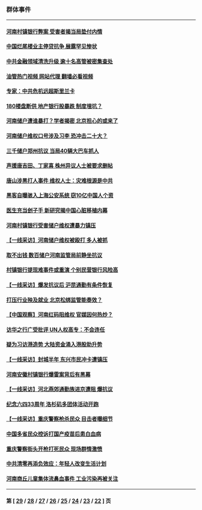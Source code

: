 ### 群体事件
---
#### [河南村镇银行弊案 受害者揭当局垫付内情](../../pages/ncid279/n13791990.md?07301645) 
#### [中国烂尾楼业主停贷抗争 展露罕见惨状](../../pages/ncid279/n13787794.md?07301645) 
#### [中共金融领域清洗升级 逾十名高管被密集查处](../../pages/ncid279/n13782694.md?07301645) 
#### [油管热门视频 网站代理 翻墙必看视频](http://209.222.30.114:81/youtube.html?07301645)
#### [专家：中共危机远超斯里兰卡](../../pages/ncid279/n13782248.md?07301645) 
#### [180楼盘断供 地产银行股暴跌 制度埋坑？](../../pages/ncid279/n13780778.md?07301645) 
#### [河南储户遭谁暴打？学者揭密 北京担心的或来了](../../pages/ncid279/n13779407.md?07301645) 
#### [河南储户维权口号涉及习李 恐冲击二十大？](../../pages/ncid279/n13778148.md?07301645) 
#### [三千储户郑州抗议 当局40辆大巴车抓人](../../pages/ncid279/n13777593.md?07301645) 
#### [声援唐吉田、丁家喜 株州异议人士被要求删帖](../../pages/ncid279/n13775534.md?07301645) 
#### [唐山涉黑打人事件 维权人士：灾难根源是中共](../../pages/ncid279/n13773534.md?07301645) 
#### [黑客自曝骇入上海公安系统 窃10亿中国人个资](../../pages/ncid279/n13773395.md?07301645) 
#### [医生充当刽子手 新研究揭中国心脏移植内幕](../../pages/ncid279/n13772291.md?07301645) 
#### [河南村镇银行受害储户维权遭暴力镇压](../../pages/ncid279/n13770841.md?07301645) 
#### [【一线采访】河南储户维权被殴打 多人被抓](../../pages/ncid279/n13768629.md?07301645) 
#### [取不出钱 数百储户河南监管局前静坐抗议](../../pages/ncid279/n13767198.md?07301645) 
#### [村镇银行提现难事件或重演 个别民营银行风险高](../../pages/ncid279/n13764495.md?07301645) 
#### [【一线采访】爆发抗议后 沪昆通勤有条件恢复](../../pages/ncid279/n13763504.md?07301645) 
#### [打压行业殃及就业 北京松绑监管能奏效？](../../pages/ncid279/n13761130.md?07301645) 
#### [【中国观察】河南红码阻维权 官媒因何热炒？](../../pages/ncid279/n13760146.md?07301645) 
#### [访华之行广受批评 UN人权高专：不会连任](../../pages/ncid279/n13758655.md?07301645) 
#### [疑为习访港造势 大陆资金涌入港股助升势](../../pages/ncid279/n13756127.md?07301645) 
#### [【一线采访】封城半年 东兴市民冲卡遭镇压](../../pages/ncid279/n13754277.md?07301645) 
#### [河南安徽村镇银行爆雷案背后有黑幕](../../pages/ncid279/n13754230.md?07301645) 
#### [【一线采访】河北燕郊通勤族进京遭阻 爆抗议](../../pages/ncid279/n13749999.md?07301645) 
#### [纪念六四33周年 洛杉矶多团体活动开跑](../../pages/ncid279/n13749760.md?07301645) 
#### [【一线采访】重庆警察枪杀民众 目击者曝细节](../../pages/ncid279/n13749360.md?07301645) 
#### [中国多省民众控诉打国产疫苗后患白血病](../../pages/ncid279/n13748740.md?07301645) 
#### [重庆警察街头开枪打死民众 现场群情激愤](../../pages/ncid279/n13749070.md?07301645) 
#### [中共清零再添负效应：年轻人改变生活计划](../../pages/ncid279/n13748102.md?07301645) 
#### [河南商丘儿童集体流鼻血事件 工业污染再被关注](../../pages/ncid279/n13747065.md?07301645) 

---
#### 第 [ [29](./29.md?07301645) / [28](./28.md?07301645) / [27](./27.md?07301645) / [26](./26.md?07301645) / [25](./25.md?07301645) / [24](./24.md?07301645) / [23](./23.md?07301645) / [22](./22.md?07301645) ] 页
